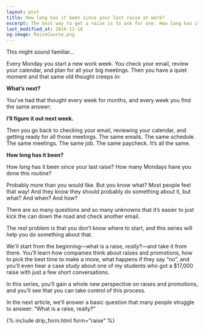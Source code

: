 ```yaml
---
layout: post
title: How long has it been since your last raise at work?
excerpt: The best way to get a raise is to ask for one. How long has it been since you asked for a raise at work?
last_modified_at: 2016-11-16
og-image: RaiseCourse.png
---
```

This might sound familiar…

Every Monday you start a new work week. You check your email, review your calendar, and plan for all your big meetings. Then you have a quiet moment and that same old thought creeps in:

**What’s next?**

You’ve had that thought every week for months, and every week you find the same answer:

**I’ll figure it out next week.**

Then you go back to checking your email, reviewing your calendar, and getting ready for all those meetings. The same emails. The same schedule. The same meetings. The same job. The same paycheck. It’s all the same.

**How long has it been?**

How long has it been since your last raise? How many Mondays have you done this routine?

Probably more than you would like. But you know what? Most people feel that way! And they know they should probably do something about it, but what? And when? And how?

There are so many questions and so many unknowns that it’s easier to just kick the can down the road and check another email.

The *real* problem is that you don’t know where to start, and this series will help you do something about that.

We'll start from the beginning—what is a raise, *really*?—and take it from there. You’ll learn how companies think about raises and promotions, how to pick the best time to make a move, what happens if they say “no”, and you’ll even hear a case study about one of my students who got a $17,000 raise with just a few short conversations.

In this series, you’ll gain a whole new perspective on raises and promotions, and you’ll see that you can take control of this process.

In the next article, we’ll answer a basic question that many people struggle to answer: “What is a raise, really?”

{% include drip_form.html form="raise" %}